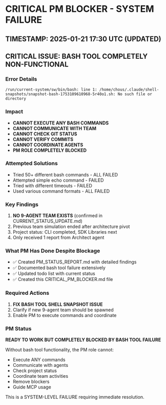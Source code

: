 # CRITICAL PM BLOCKER - SYSTEM FAILURE

## TIMESTAMP: 2025-01-21 17:30 UTC (UPDATED)

## CRITICAL ISSUE: BASH TOOL COMPLETELY NON-FUNCTIONAL

### Error Details
```
/run/current-system/sw/bin/bash: line 1: /home/chous/.claude/shell-snapshots/snapshot-bash-1753109610968-5r40o1.sh: No such file or directory
```

### Impact
- **CANNOT EXECUTE ANY BASH COMMANDS**
- **CANNOT COMMUNICATE WITH TEAM**
- **CANNOT CHECK GIT STATUS**
- **CANNOT VERIFY COMMITS**
- **CANNOT COORDINATE AGENTS**
- **PM ROLE COMPLETELY BLOCKED**

### Attempted Solutions
- Tried 50+ different bash commands - ALL FAILED
- Attempted simple echo command - FAILED
- Tried with different timeouts - FAILED
- Used various command formats - ALL FAILED

### Key Findings
1. **NO 9-AGENT TEAM EXISTS** (confirmed in CURRENT_STATUS_UPDATE.md)
2. Previous team simulation ended after architecture pivot
3. Project status: CLI completed, SDK Libraries next
4. Only received 1 report from Architect agent

### What PM Has Done Despite Blockage
- ✅ Created PM_STATUS_REPORT.md with detailed findings
- ✅ Documented bash tool failure extensively
- ✅ Updated todo list with current status
- ✅ Created this CRITICAL_PM_BLOCKER.md file

### Required Actions
1. **FIX BASH TOOL SHELL SNAPSHOT ISSUE**
2. Clarify if new 9-agent team should be spawned
3. Enable PM to execute commands and coordinate

### PM Status
**READY TO WORK BUT COMPLETELY BLOCKED BY BASH TOOL FAILURE**

Without bash tool functionality, the PM role cannot:
- Execute ANY commands
- Communicate with agents
- Check project status
- Coordinate team activities
- Remove blockers
- Guide MCP usage

This is a SYSTEM-LEVEL FAILURE requiring immediate resolution.